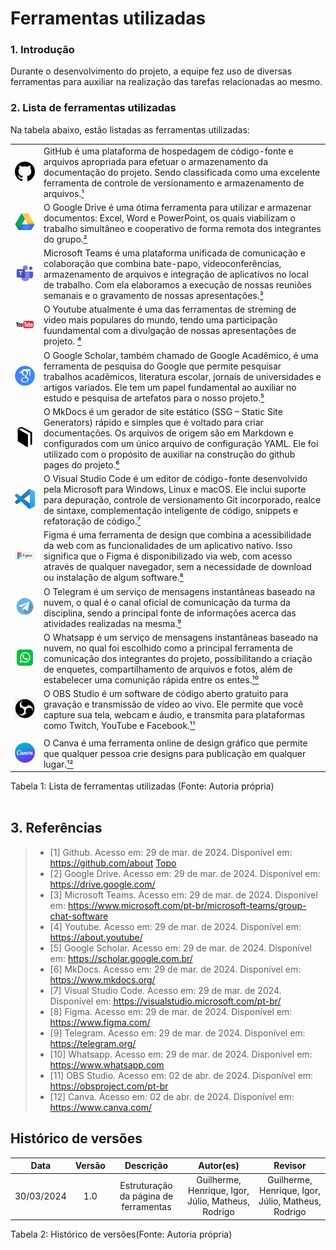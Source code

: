 # Ferramentas utilizadas

### 1. Introdução
Durante o desenvolvimento do projeto, a equipe fez uso de diversas ferramentas para auxiliar na realização das tarefas relacionadas ao mesmo.

### 2. Lista de ferramentas utilizadas

Na tabela abaixo, estão listadas as ferramentas utilizadas:

|                                                                                                                                                  |                                                                                                                                                                                                                                                                                                                                                                                                                                                                              |
| :----------------------------------------------------------------------------------------------------------------------------------------------: | :--------------------------------------------------------------------------------------------------------------------------------------------------------------------------------------------------------------------------------------------------------------------------------------------------------------------------------------------------------------------------------------------------------------------------------------------------------------------------- |
|     <img src="https://github.com/Requisitos-de-Software/2024.1-Consumidor.gov/blob/main/assets/img/logos/github.png?raw=true" width="200">     | GitHub é uma plataforma de hospedagem de código-fonte e arquivos apropriada para efetuar o armazenamento da documentação do projeto. Sendo classificada como uma excelente ferramenta de controle de versionamento e armazenamento de arquivos.[¹](#ancora1)                                                                                                                                                                                                                              |
|     <img src="https://github.com/Requisitos-de-Software/2024.1-Consumidor.gov/blob/main/assets/img/logos/drive.png?raw=true" width="200">      | O Google Drive é uma ótima ferramenta para utilizar e armazenar documentos: Excel, Word e PowerPoint, os quais viabilizam o trabalho simultâneo e cooperativo de forma remota dos integrantes do grupo.[²](#ancora2)                                                                                                                                                                                                                                                                                    |
|     <img src="https://github.com/Requisitos-de-Software/2024.1-Consumidor.gov/blob/main/assets/img/logos/teams.png?raw=true" width="200">      | Microsoft Teams é uma plataforma unificada de comunicação e colaboração que combina bate-papo, videoconferências, armazenamento de arquivos e integração de aplicativos no local de trabalho. Com ela elaboramos a execução de nossas reuniões semanais e o gravamento de nossas apresentações.[³](#ancora3)                                                                                                                                                                              |
|    <img src="https://github.com/Requisitos-de-Software/2024.1-Consumidor.gov/blob/main/assets/img/logos/youtube.png?raw=true" width="200">     | O Youtube atualmente é uma das ferramentas de streming de video mais populares do mundo, tendo uma participação fuundamental com a divulgação de nossas apresentações de projeto.  [⁴](#ancora4)                                                                                                                                                                                                                                                                                          |
| <img src="https://github.com/Requisitos-de-Software/2024.1-Consumidor.gov/blob/main/assets/img/logos/scholar-google.png?raw=true" width="200"> | O Google Scholar, também chamado de Google Acadêmico, é uma ferramenta de pesquisa do Google que permite pesquisar trabalhos acadêmicos, literatura escolar, jornais de universidades e artigos variados. Ele tem um papel fundamental ao auxiliar no estudo e pesquisa de artefatos para o nosso projeto.[⁵](#ancora5)                                                                                                                                                                   |
|     <img src="https://github.com/Requisitos-de-Software/2024.1-Consumidor.gov/blob/main/assets/img/logos/mkdocs.png?raw=true" width="200">     | O MkDocs é um gerador de site estático (SSG – Static Site Generators) rápido e simples que é voltado para criar documentações. Os arquivos de origem são em Markdown e configurados com um único arquivo de configuração YAML. Ele foi utilizado com o propósito de auxiliar na construção do github pages do projeto.[⁶](#ancora6)                                                                                                                                                     |
| <img src="https://github.com/Requisitos-de-Software/2024.1-Consumidor.gov/blob/main/assets/img/logos/logo-vscode.png?raw=true" width="200" />  | O Visual Studio Code é um editor de código-fonte desenvolvido pela Microsoft para Windows, Linux e macOS. Ele inclui suporte para depuração, controle de versionamento Git incorporado, realce de sintaxe, complementação inteligente de código, snippets e refatoração de código.[⁷](#ancora7)                                                                                                                                                                                            |
| <img src="https://github.com/Requisitos-de-Software/2024.1-Consumidor.gov/blob/main/assets/img/logos/figma.png?raw=true" width="200" />     | Figma é uma ferramenta de design que combina a acessibilidade da web com as funcionalidades de um aplicativo nativo. Isso significa que o Figma é disponibilizado via web, com acesso através de qualquer navegador, sem a necessidade de download ou instalação de algum software.[⁸](#ancora8)                                                                                                                                                                                           |                                                                                                                                                                                                                                                       
| <img src="https://github.com/Requisitos-de-Software/2024.1-Consumidor.gov/blob/main/assets/img/logos/telegram.png?raw=true" width="200" />     | O Telegram é um serviço de mensagens instantâneas baseado na nuvem, o qual é o canal oficial de comunicação da turma da disciplina, sendo a principal fonte de informações acerca das atividades realizadas na mesma.[⁹](#ancora9)                                                                                                                                                                                           |                                                                                                                              
| <img src="https://github.com/Requisitos-de-Software/2024.1-Consumidor.gov/blob/main/assets/img/logos/whatsapp.png?raw=true" width="200" />     | O Whatsapp é um serviço de mensagens instantâneas baseado na nuvem, no qual foi escolhido como a principal ferramenta de comunicação dos integrantes do projeto, possibilitando a criação de enquetes, compartilhamento de arquivos e fotos, além de estabelecer uma comunição rápida entre os entes.[¹⁰](#ancora10)                                                                                                                                                                                           |   
| <img src="https://github.com/Requisitos-de-Software/2024.1-Consumidor.gov/blob/main/assets/img/logos/Obs-studio-logo.jpg" width="200" />     | O OBS Studio é um software de código aberto gratuito para gravação e transmissão de vídeo ao vivo. Ele permite que você capture sua tela, webcam e áudio, e transmita para plataformas como Twitch, YouTube e Facebook.[¹¹](#ancora11)   
                     |
| <img src="https://github.com/Requisitos-de-Software/2024.1-Consumidor.gov/blob/main/assets/img/logos/logo-canva.png" width="200" />     | O Canva é uma ferramenta online de design gráfico que permite que qualquer pessoa crie designs para publicação em qualquer lugar.[¹²](#ancora12)                                                                                                                                                                                           |                                                                                                                       

<div align="center">
<figcaption align="left">Tabela 1: Lista de ferramentas utilizadas (Fonte: Autoria própria)</figcaption>
</div>
<br/>


## 3. Referências

> - <a id="ancora1"></a>[1] Github. Acesso em: 29 de mar. de 2024. Disponível em: <https://github.com/about> [Topo](#ancora)
> - <a id="ancora2"></a>[2] Google Drive. Acesso em: 29 de mar. de 2024. Disponível em: <https://drive.google.com/>
> - <a id="ancora3"></a>[3] Microsoft Teams. Acesso em: 29 de mar. de 2024. Disponível em: <https://www.microsoft.com/pt-br/microsoft-teams/group-chat-software>
> - <a id="ancora4"></a>[4] Youtube. Acesso em: 29 de mar. de 2024. Disponível em: <https://about.youtube/>
> - <a id="ancora5"></a>[5] Google Scholar. Acesso em: 29 de mar. de 2024. Disponível em: <https://scholar.google.com.br/>
> - <a id="ancora6"></a>[6] MkDocs. Acesso em: 29 de mar. de 2024. Disponível em: <https://www.mkdocs.org/>
> - <a id="ancora7"></a>[7] Visual Studio Code. Acesso em: 29 de mar. de 2024. Disponível em: <https://visualstudio.microsoft.com/pt-br/>
> - <a id="ancora8"></a>[8] Figma. Acesso em: 29 de mar. de 2024. Disponível em: <https://www.figma.com/>
> - <a id="ancora9"></a>[9] Telegram. Acesso em: 29 de mar. de 2024. Disponível em: <https://telegram.org/>
> - <a id="ancora10"></a>[10] Whatsapp. Acesso em: 29 de mar. de 2024. Disponível em: <https://www.whatsapp.com>
> - <a id="ancora11"></a>[11] OBS Studio. Acesso em: 02 de abr. de 2024. Disponível em: <https://obsproject.com/pt-br>
> - <a id="ancora12"></a>[12] Canva. Acesso em: 02 de abr. de 2024. Disponível em: <https://www.canva.com/>












## Histórico de versões
|    Data    | Versão |                                       Descrição                                       |        Autor(es)        |         Revisor         |
| :--------: | :----: | :-----------------------------------------------------------------------------------: | :---------------------: | :---------------------: |
| 30/03/2024 |  1.0   |                            Estruturação da página de ferramentas                            |   Guilherme, Henrique, Igor, Júlio, Matheus, Rodrigo    | Guilherme, Henrique, Igor, Júlio, Matheus, Rodrigo |


<div align="center">
<figcaption align="left">Tabela 2: Histórico de versões(Fonte: Autoria própria)</figcaption>
</div>
<br/>
